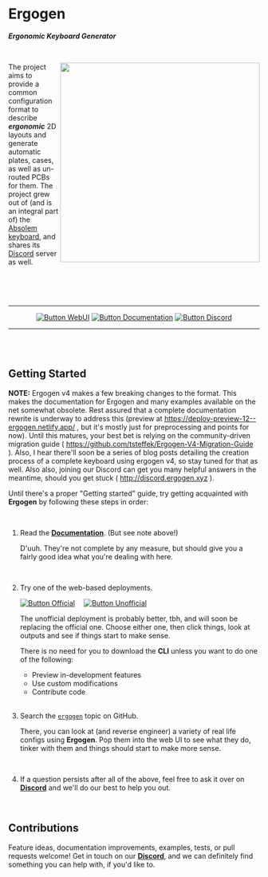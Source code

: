 
# Ergogen

***Ergonomic Keyboard Generator***

<br>

<img
    src = 'showcase.png'
    width = 400
    align = right
/>

The project aims to provide a common configuration format to describe ***ergonomic*** 2D layouts and generate automatic plates, cases, as well as un-routed PCBs for them. The project grew out of (and is an integral part of) the [Absolem keyboard], and shares its [Discord] server as well.


<div align = center>
<br>
<br>
<br>

---

[![Button WebUI]][WebUI]
[![Button Documentation]][Documentation]
[![Button Discord]][Discord]

---

</div>

<br>
<br>

## Getting Started

**NOTE:** Ergogen v4 makes a few breaking changes to the format. This makes the documentation for Ergogen and many examples available on the net somewhat obsolete. Rest assured that a complete documentation rewrite is underway to address this (preview at https://deploy-preview-12--ergogen.netlify.app/ , but it's mostly just for preprocessing and points for now). Until this matures, your best bet is relying on the community-driven migration guide ( https://github.com/tsteffek/Ergogen-V4-Migration-Guide ). Also, I hear there'll soon be a series of blog posts detailing the creation process of a complete keyboard using ergogen v4, so stay tuned for that as well. Also also, joining our Discord can get you many helpful answers in the meantime, should you get stuck ( http://discord.ergogen.xyz ).


Until there's a proper "Getting started" guide, try getting acquainted with **Ergogen** by following these steps in order:

<br>

1. Read the **[Documentation]**. (But see note above!)
    
    D'uuh.
    They're not complete by any measure, but should give you a fairly good idea what you're dealing with here.

    <br>
    
2. Try one of the web-based deployments.

    [![Button Official]][WebUI]   
    [![Button Unofficial]][Unofficial]
   
    The unofficial deployment is probably better, tbh, and will soon be replacing the official one.
    Choose either one, then click things, look at outputs and see if things start to make sense.
   
    There is no need for you to download the **CLI** unless you want to do one of the following:
   
    - Preview in-development features
    - Use custom modifications
    - Contribute code
   
    <br>

3. Search the [`ergogen`][Topic] topic on GitHub.

    There, you can look at (and reverse engineer) a variety of real life configs using **Ergogen**.
    Pop them into the web UI to see what they do, tinker with them and things should start to make more sense.

    <br>

4. If a question persists after all of the above, feel free to ask it over on **[Discord]** and we'll do our best to help you out.

<br>

## Contributions

Feature ideas, documentation improvements, examples, tests, or pull requests welcome!
Get in touch on our **[Discord]**, and we can definitely find something you can help with, if you'd like to.

<br>

<!----------------------------------------------------------------------------->

[Absolem keyboard]: https://zealot.hu/absolem
[Documentation]: https://docs.ergogen.xyz
[Discord]: http://discord.ergogen.xyz
[WebUI]: https://ergogen.xyz
[Unofficial]: https://ergogen.cache.works/
[Topic]: https://github.com/topics/ergogen

<!--------------------------------{ Buttons }---------------------------------->

[Button WebUI]: https://img.shields.io/badge/Deployment-37a779?style=for-the-badge&logoColor=white&logo=AppleArcade
[Button Unofficial]: https://img.shields.io/badge/Unofficial-yellow?style=for-the-badge
[Button Official]: https://img.shields.io/badge/Official-37a779?style=for-the-badge
[Button Documentation]: https://img.shields.io/badge/Documentation-1793D1?style=for-the-badge&logoColor=white&logo=GitBook
[Button Discord]: https://img.shields.io/badge/Discord-5865F2?style=for-the-badge&logoColor=white&logo=Discord
